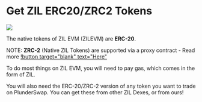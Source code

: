 # Get ZIL ERC20/ZRC2 Tokens

![](../../.gitbook/assets/PS_HT_ZIL_tokens.png)

The native tokens of ZIL EVM (ZILEVM) are **ERC-20**.

NOTE: **ZRC-2** (Native ZIL Tokens) are supported via a proxy contract - Read more [!button target="blank" text="Here"](https://blog.zilliqa.com/zilliqa-evm-now-supports-fungible-scilla-tokens/)

To do most things on ZIL EVM, you will need to pay gas, which comes in the form of ZIL.

You will also need the ERC-20/ZRC-2 version of any token you want to trade on PlunderSwap.  You can get these from other ZIL Dexes, or from ours!
